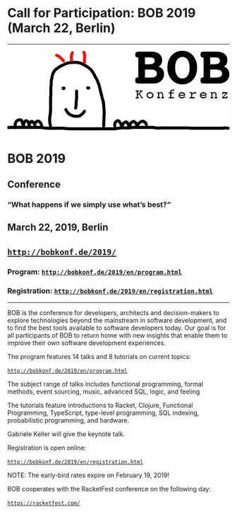 ---
---

<head><meta charset="utf-8"></head>

# Call for Participation: BOB 2019 (March 22, Berlin)

<hr/>

![BOB Logo](/images/bob_head.png)

# BOB 2019

## Conference

### “What happens if we simply use what’s best?”

## March 22, 2019, Berlin

## [`http://bobkonf.de/2019/`](http://bobkonf.de/2019/)

### Program: [`http://bobkonf.de/2019/en/program.html`](http://bobkonf.de/2019/en/program.html)

### Registration: [`http://bobkonf.de/2019/en/registration.html`](http://bobkonf.de/2019/en/registration.html)

<hr/>

BOB is the conference for developers, architects and decision-makers
to explore technologies beyond the mainstream in software development,
and to find the best tools available to software developers today. Our
goal is for all participants of BOB to return home with new insights
that enable them to improve their own software development
experiences.

The program features 14 talks and 8 tutorials on current topics:

[`http://bobkonf.de/2019/en/program.html`](http://bobkonf.de/2019/en/program.html)

The subject range of talks includes functional programming,
formal methods, event sourcing, music, advanced SQL, logic, and feeling

The tutorials feature introductions to Racket, Clojure, Functional
Programming, TypeScript, type-level programming, SQL indexing,
probabilistic programming, and hardware.

Gabriele Keller will give the keynote talk.

Registration is open online:

[`http://bobkonf.de/2019/en/registration.html`](http://bobkonf.de/2019/en/registration.html)

NOTE: The early-bird rates expire on February 19, 2019!

BOB cooperates with the RacketFest conference on the following
day:

[`https://racketfest.com/`](https://racketfest.com/)
